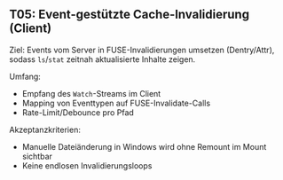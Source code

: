 ## T05: Event-gestützte Cache-Invalidierung (Client)

Ziel:
Events vom Server in FUSE-Invalidierungen umsetzen (Dentry/Attr), sodass `ls`/`stat` zeitnah aktualisierte Inhalte zeigen.

Umfang:
- Empfang des `Watch`-Streams im Client
- Mapping von Eventtypen auf FUSE-Invalidate-Calls
- Rate-Limit/Debounce pro Pfad

Akzeptanzkriterien:
- Manuelle Dateiänderung in Windows wird ohne Remount im Mount sichtbar
- Keine endlosen Invalidierungsloops


